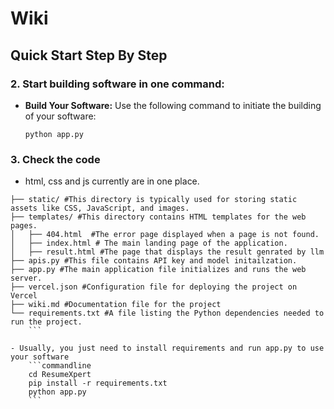 # Wiki

## Quick Start Step By Step



### 2. Start building software in one command:

- **Build Your Software:** Use the following command to initiate the building of your software:

   ```
   python app.py
   ```

### 3. Check the code

- html, css and js currently are in one place.

```commandline
├── static/ #This directory is typically used for storing static assets like CSS, JavaScript, and images.
├── templates/ #This directory contains HTML templates for the web pages.
│   ├── 404.html  #The error page displayed when a page is not found.
│   ├── index.html # The main landing page of the application.
│   ├── result.html #The page that displays the result genrated by llm
├── apis.py #This file contains API key and model initailzation.
├── app.py #The main application file initializes and runs the web server.
├── vercel.json #Configuration file for deploying the project on Vercel
├── wiki.md #Documentation file for the project
└── requirements.txt #A file listing the Python dependencies needed to run the project.
    ```
    
- Usually, you just need to install requirements and run app.py to use your software
    ```commandline
    cd ResumeXpert
    pip install -r requirements.txt
    python app.py
    ```



